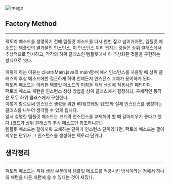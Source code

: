 ![image](https://github.com/HuttTheJAVA/java/assets/92637789/669fed2f-9963-4dc5-a208-2a7989949147)

## Factory Method
--------------
팩토리 메소드를 설명하기 전에 템플릿 메소드를 다시 한번 짚고 넘어가자면, 템플릿 메소드는 템플릿의 결과물인 인스턴스, 이 인스턴스 끼리 겹치는 것들은 상위 클래스에서 추상적으로 명시하고, 각각의 하위 클래스인 템플릿에서 이 추상화된 것들을 구현하는 방식으로 썻다.
<br></br>이렇게 하는 이유는 client(Main.java의 main함수)에서 인스턴스를 사용할 때 상위 클래스의 추상 메소드에만 접근하게 하여 언제든지 인스턴스 교체가 용이하게 된다.   
팩토리 메소드는 이러한 템플릿 메소드의 이점을 객체 생성에 적용시킨 패턴이다.   
팩토리 메소드 패턴은 인스턴스 생성 방법을 상위 클래스에서 결정하되, 구체적인 동작은 모두 하위 클래스에서 구현한다.   
이렇게 함으로써 인스턴스 생성을 위한 뼈대(프레임 워크)와 실제 인스턴스를 생성하는 클래스를 나누어 생각할 수 있게 됩니다.  
앞서 설명한 템플릿 메소드는 코드의 인스턴스를 교체해야 할 때 갈아끼우기 좋다고 했다.(코드가 상위 클래스의 추상 메소드만 참조하니까.)   
템플릿 메소드는 갈아끼워 교체하는 단위가 인스턴스 단위였다면, 팩토리 메소드는 깔아끼우는 단위가 그 인스턴스를 생성하는 팩토리 단위다.

## 생각정리
-----------
팩토리 메소드는 객체 생성 부분에서 템플릿 메소드를 적용시킨 방식이라는 점에서 하나의 패턴을 다른 패턴에 쓸 수 있다는 것이 재밌다.
